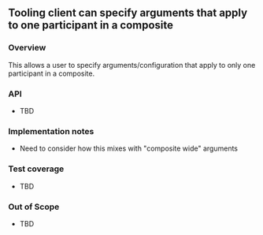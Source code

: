 ## Tooling client can specify arguments that apply to one participant in a composite

### Overview

This allows a user to specify arguments/configuration that apply to only one participant in a composite.

### API

- TBD

### Implementation notes

- Need to consider how this mixes with "composite wide" arguments

### Test coverage

- TBD

### Out of Scope

- TBD
